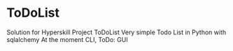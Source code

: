 # ToDoList
Solution for Hyperskill Project ToDoList
Very simple Todo List in Python with sqlalchemy
At the moment CLI, ToDo: GUI
